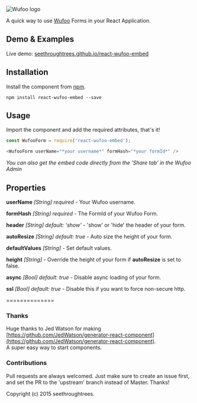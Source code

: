 ![Wufoo logo](https://www.wufoo.com/assets/images/logos/wufoo/round-sm.png)

A quick way to use [Wufoo](https://www.wufoo.com/) Forms in your React Application.

## Demo & Examples

Live demo: [seethroughtrees.github.io/react-wufoo-embed](http://seethroughtrees.github.io/react-wufoo-embed/)

## Installation

Install the component from [npm](https://www.npmjs.com/package/react-wufoo-embed).

```
npm install react-wufoo-embed --save
```

## Usage

Import the component and add the required attributes, that's it!  

``` javascript
const WufooForm = require('react-wufoo-embed');

<WufooForm userName="*your username*" formHash="*your formId*" />
```

*You can also get the embed code directly from the 'Share tab' in the Wufoo Admin*

## Properties

**userName** *[String] required* - Your Wufoo username.

**formHash** *[String] required* - The FormId of your Wufoo Form.

**header** *[String] default: 'show'* - 'show' or 'hide' the header of your form.

**autoResize** *[String] default: true* - Auto size the height of your form.

**defaultValues** *[String]* - Set default values.

**height** *[String]* - Override the height of your form if **autoResize** is set to false.

**async** *[Bool] default: true* - Disable async loading of your form.

**ssl** *[Bool] default: true* - Disable this if you want to force non-secure http.

==============

### Thanks

Huge thanks to Jed Watson for making [https://github.com/JedWatson/generator-react-component](https://github.com/JedWatson/generator-react-component).  
A super easy way to start components.

### Contributions

Pull requests are always welcomed.  Just make sure to create an issue first, and set the PR to the 'upstream' branch instead of Master.  Thanks!

Copyright (c) 2015 seethroughtrees.
